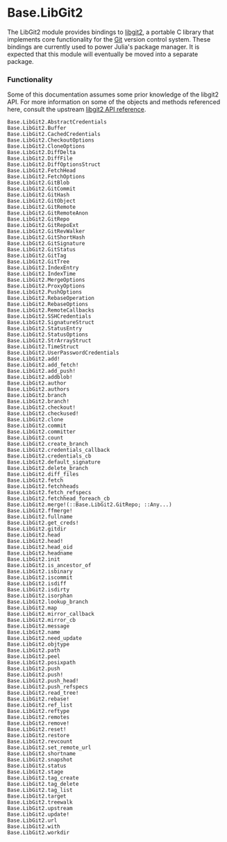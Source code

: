 # Base.LibGit2

The LibGit2 module provides bindings to [libgit2](https://libgit2.github.com/), a portable C library that
implements core functionality for the [Git](https://git-scm.com/) version control system.
These bindings are currently used to power Julia's package manager.
It is expected that this module will eventually be moved into a separate package.

### Functionality

Some of this documentation assumes some prior knowledge of the libgit2 API.
For more information on some of the objects and methods referenced here, consult the upstream
[libgit2 API reference](https://libgit2.github.com/libgit2/#v0.25.1).

```@docs
Base.LibGit2.AbstractCredentials
Base.LibGit2.Buffer
Base.LibGit2.CachedCredentials
Base.LibGit2.CheckoutOptions
Base.LibGit2.CloneOptions
Base.LibGit2.DiffDelta
Base.LibGit2.DiffFile
Base.LibGit2.DiffOptionsStruct
Base.LibGit2.FetchHead
Base.LibGit2.FetchOptions
Base.LibGit2.GitBlob
Base.LibGit2.GitCommit
Base.LibGit2.GitHash
Base.LibGit2.GitObject
Base.LibGit2.GitRemote
Base.LibGit2.GitRemoteAnon
Base.LibGit2.GitRepo
Base.LibGit2.GitRepoExt
Base.LibGit2.GitRevWalker
Base.LibGit2.GitShortHash
Base.LibGit2.GitSignature
Base.LibGit2.GitStatus
Base.LibGit2.GitTag
Base.LibGit2.GitTree
Base.LibGit2.IndexEntry
Base.LibGit2.IndexTime
Base.LibGit2.MergeOptions
Base.LibGit2.ProxyOptions
Base.LibGit2.PushOptions
Base.LibGit2.RebaseOperation
Base.LibGit2.RebaseOptions
Base.LibGit2.RemoteCallbacks
Base.LibGit2.SSHCredentials
Base.LibGit2.SignatureStruct
Base.LibGit2.StatusEntry
Base.LibGit2.StatusOptions
Base.LibGit2.StrArrayStruct
Base.LibGit2.TimeStruct
Base.LibGit2.UserPasswordCredentials
Base.LibGit2.add!
Base.LibGit2.add_fetch!
Base.LibGit2.add_push!
Base.LibGit2.addblob!
Base.LibGit2.author
Base.LibGit2.authors
Base.LibGit2.branch
Base.LibGit2.branch!
Base.LibGit2.checkout!
Base.LibGit2.checkused!
Base.LibGit2.clone
Base.LibGit2.commit
Base.LibGit2.committer
Base.LibGit2.count
Base.LibGit2.create_branch
Base.LibGit2.credentials_callback
Base.LibGit2.credentials_cb
Base.LibGit2.default_signature
Base.LibGit2.delete_branch
Base.LibGit2.diff_files
Base.LibGit2.fetch
Base.LibGit2.fetchheads
Base.LibGit2.fetch_refspecs
Base.LibGit2.fetchhead_foreach_cb
Base.LibGit2.merge!(::Base.LibGit2.GitRepo; ::Any...)
Base.LibGit2.ffmerge!
Base.LibGit2.fullname
Base.LibGit2.get_creds!
Base.LibGit2.gitdir
Base.LibGit2.head
Base.LibGit2.head!
Base.LibGit2.head_oid
Base.LibGit2.headname
Base.LibGit2.init
Base.LibGit2.is_ancestor_of
Base.LibGit2.isbinary
Base.LibGit2.iscommit
Base.LibGit2.isdiff
Base.LibGit2.isdirty
Base.LibGit2.isorphan
Base.LibGit2.lookup_branch
Base.LibGit2.map
Base.LibGit2.mirror_callback
Base.LibGit2.mirror_cb
Base.LibGit2.message
Base.LibGit2.name
Base.LibGit2.need_update
Base.LibGit2.objtype
Base.LibGit2.path
Base.LibGit2.peel
Base.LibGit2.posixpath
Base.LibGit2.push
Base.LibGit2.push!
Base.LibGit2.push_head!
Base.LibGit2.push_refspecs
Base.LibGit2.read_tree!
Base.LibGit2.rebase!
Base.LibGit2.ref_list
Base.LibGit2.reftype
Base.LibGit2.remotes
Base.LibGit2.remove!
Base.LibGit2.reset!
Base.LibGit2.restore
Base.LibGit2.revcount
Base.LibGit2.set_remote_url
Base.LibGit2.shortname
Base.LibGit2.snapshot
Base.LibGit2.status
Base.LibGit2.stage
Base.LibGit2.tag_create
Base.LibGit2.tag_delete
Base.LibGit2.tag_list
Base.LibGit2.target
Base.LibGit2.treewalk
Base.LibGit2.upstream
Base.LibGit2.update!
Base.LibGit2.url
Base.LibGit2.with
Base.LibGit2.workdir
```
